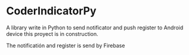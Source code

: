 # CoderIndicatorPy

A library write in Python to send notificator and push register to Android device this proyect is in construction.

The notificatión and register is send by Firebase
